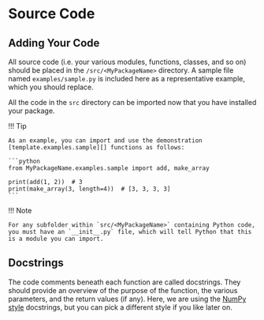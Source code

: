 # Source Code

## Adding Your Code

All source code (i.e. your various modules, functions, classes, and so on) should be placed in the `/src/<MyPackageName>` directory. A sample file named `examples/sample.py` is included here as a representative example, which you should replace.

All the code in the `src` directory can be imported now that you have installed your package.

!!! Tip

    As an example, you can import and use the demonstration [template.examples.sample][] functions as follows:

    ```python
    from MyPackageName.examples.sample import add, make_array

    print(add(1, 2))  # 3
    print(make_array(3, length=4))  # [3, 3, 3, 3]
    ```

!!! Note

    For any subfolder within `src/<MyPackageName>` containing Python code, you must have an `__init__.py` file, which will tell Python that this is a module you can import.

## Docstrings

The code comments beneath each function are called docstrings. They should provide an overview of the purpose of the function, the various parameters, and the return values (if any). Here, we are using the [NumPy style](https://numpydoc.readthedocs.io/en/latest/format.html) docstrings, but you can pick a different style if you like later on.
